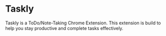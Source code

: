 # Taskly
Taskly is a ToDo/Note-Taking Chrome Extension. This extension is build to help you stay productive and complete tasks effectively.
